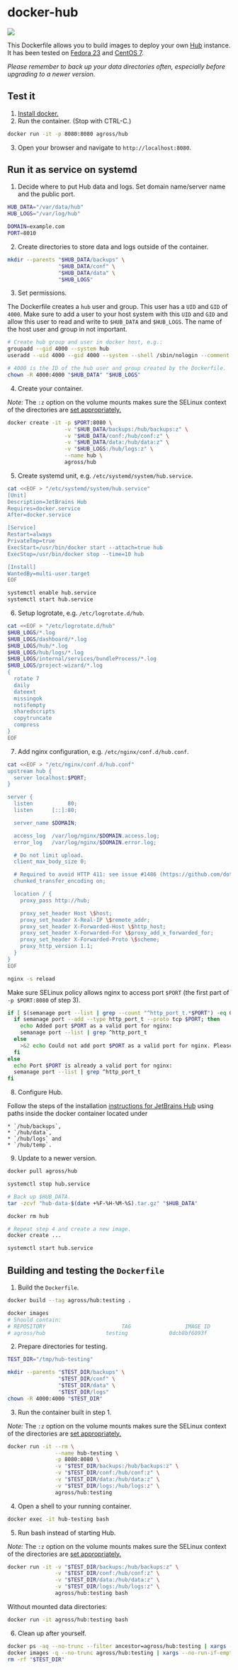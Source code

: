 # docker-hub

[![](https://imagelayers.io/badge/agross/hub:latest.svg)](https://imagelayers.io/?images=agross/hub:latest 'Get your own badge on imagelayers.io')

This Dockerfile allows you to build images to deploy your own [Hub](http://www.jetbrains.com/hub/) instance. It has been tested on [Fedora 23](https://getfedora.org/) and [CentOS 7](https://www.centos.org/).

*Please remember to back up your data directories often, especially before upgrading to a newer version.*

## Test it

1. [Install docker.](http://docs.docker.io/en/latest/installation/)
2. Run the container. (Stop with CTRL-C.)

  ```sh
  docker run -it -p 8080:8080 agross/hub
  ```

3. Open your browser and navigate to `http://localhost:8080`.

## Run it as service on systemd

1. Decide where to put Hub data and logs. Set domain name/server name and the public port.

  ```sh
  HUB_DATA="/var/data/hub"
  HUB_LOGS="/var/log/hub"

  DOMAIN=example.com
  PORT=8010
  ```

2. Create directories to store data and logs outside of the container.

  ```sh
  mkdir --parents "$HUB_DATA/backups" \
                  "$HUB_DATA/conf" \
                  "$HUB_DATA/data" \
                  "$HUB_LOGS"
  ```

3. Set permissions.

  The Dockerfile creates a `hub` user and group. This user has a `UID` and `GID` of `4000`. Make sure to add a user to your host system with this `UID` and `GID` and allow this user to read and write to `$HUB_DATA` and `$HUB_LOGS`. The name of the host user and group in not important.

  ```sh
  # Create hub group and user in docker host, e.g.:
  groupadd --gid 4000 --system hub
  useradd --uid 4000 --gid 4000 --system --shell /sbin/nologin --comment "JetBrains Hub" hub

  # 4000 is the ID of the hub user and group created by the Dockerfile.
  chown -R 4000:4000 "$HUB_DATA" "$HUB_LOGS"
  ```

4. Create your container.

  *Note:* The `:z` option on the volume mounts makes sure the SELinux context of the directories are [set appropriately.](http://www.projectatomic.io/blog/2015/06/using-volumes-with-docker-can-cause-problems-with-selinux/)

  ```sh
  docker create -it -p $PORT:8080 \
                    -v "$HUB_DATA/backups:/hub/backups:z" \
                    -v "$HUB_DATA/conf:/hub/conf:z" \
                    -v "$HUB_DATA/data:/hub/data:z" \
                    -v "$HUB_LOGS:/hub/logs:z" \
                    --name hub \
                    agross/hub
  ```

5. Create systemd unit, e.g. `/etc/systemd/system/hub.service`.

  ```sh
  cat <<EOF > "/etc/systemd/system/hub.service"
  [Unit]
  Description=JetBrains Hub
  Requires=docker.service
  After=docker.service

  [Service]
  Restart=always
  PrivateTmp=true
  ExecStart=/usr/bin/docker start --attach=true hub
  ExecStop=/usr/bin/docker stop --time=10 hub

  [Install]
  WantedBy=multi-user.target
  EOF

  systemctl enable hub.service
  systemctl start hub.service
  ```

6. Setup logrotate, e.g. `/etc/logrotate.d/hub`.

  ```sh
  cat <<EOF > "/etc/logrotate.d/hub"
  $HUB_LOGS/*.log
  $HUB_LOGS/dashboard/*.log
  $HUB_LOGS/hub/*.log
  $HUB_LOGS/hub/logs/*.log
  $HUB_LOGS/internal/services/bundleProcess/*.log
  $HUB_LOGS/project-wizard/*.log
  {
    rotate 7
    daily
    dateext
    missingok
    notifempty
    sharedscripts
    copytruncate
    compress
  }
  EOF
  ```
7. Add nginx configuration, e.g. `/etc/nginx/conf.d/hub.conf`.

  ```sh
  cat <<EOF > "/etc/nginx/conf.d/hub.conf"
  upstream hub {
    server localhost:$PORT;
  }

  server {
    listen           80;
    listen      [::]:80;

    server_name $DOMAIN;

    access_log  /var/log/nginx/$DOMAIN.access.log;
    error_log   /var/log/nginx/$DOMAIN.error.log;

    # Do not limit upload.
    client_max_body_size 0;

    # Required to avoid HTTP 411: see issue #1486 (https://github.com/dotcloud/docker/issues/1486)
    chunked_transfer_encoding on;

    location / {
      proxy_pass http://hub;

      proxy_set_header Host \$host;
      proxy_set_header X-Real-IP \$remote_addr;
      proxy_set_header X-Forwarded-Host \$http_host;
      proxy_set_header X-Forwarded-For \$proxy_add_x_forwarded_for;
      proxy_set_header X-Forwarded-Proto \$scheme;
      proxy_http_version 1.1;
    }
  }
  EOF

  nginx -s reload
  ```

  Make sure SELinux policy allows nginx to access port `$PORT` (the first part of `-p $PORT:8080` of step 3).

  ```sh
  if [ $(semanage port --list | grep --count "^http_port_t.*$PORT") -eq 0 ]; then
    if semanage port --add --type http_port_t --proto tcp $PORT; then
      echo Added port $PORT as a valid port for nginx:
      semanage port --list | grep ^http_port_t
    else
      >&2 echo Could not add port $PORT as a valid port for nginx. Please add it yourself. More information: http://axilleas.me/en/blog/2013/selinux-policy-for-nginx-and-gitlab-unix-socket-in-fedora-19/
    fi
  else
    echo Port $PORT is already a valid port for nginx:
    semanage port --list | grep ^http_port_t
  fi
  ```

8. Configure Hub.

  Follow the steps of the installation [instructions for JetBrains Hub](https://confluence.jetbrains.com/display/YTD65/Installing+Hub+with+ZIP+Distribution) using paths inside the docker container located under

    * `/hub/backups`,
    * `/hub/data`,
    * `/hub/logs` and
    * `/hub/temp`.

9. Update to a newer version.

  ```sh
  docker pull agross/hub

  systemctl stop hub.service

  # Back up $HUB_DATA.
  tar -zcvf "hub-data-$(date +%F-%H-%M-%S).tar.gz" "$HUB_DATA"

  docker rm hub

  # Repeat step 4 and create a new image.
  docker create ...

  systemctl start hub.service
  ```

## Building and testing the `Dockerfile`

1. Build the `Dockerfile`.

  ```sh
  docker build --tag agross/hub:testing .

  docker images
  # Should contain:
  # REPOSITORY                        TAG                 IMAGE ID            CREATED             VIRTUAL SIZE
  # agross/hub                   testing             0dcb8bf6093f        49 seconds ago      405.4 MB

  ```

2. Prepare directories for testing.

  ```sh
  TEST_DIR="/tmp/hub-testing"

  mkdir --parents "$TEST_DIR/backups" \
                  "$TEST_DIR/conf" \
                  "$TEST_DIR/data" \
                  "$TEST_DIR/logs"
  chown -R 4000:4000 "$TEST_DIR"
  ```

3. Run the container built in step 1.

  *Note:* The `:z` option on the volume mounts makes sure the SELinux context of the directories are [set appropriately.](http://www.projectatomic.io/blog/2015/06/using-volumes-with-docker-can-cause-problems-with-selinux/)

  ```sh
  docker run -it --rm \
                 --name hub-testing \
                 -p 8080:8080 \
                 -v "$TEST_DIR/backups:/hub/backups:z" \
                 -v "$TEST_DIR/conf:/hub/conf:z" \
                 -v "$TEST_DIR/data:/hub/data:z" \
                 -v "$TEST_DIR/logs:/hub/logs:z" \
                 agross/hub:testing
  ```

4. Open a shell to your running container.

  ```sh
  docker exec -it hub-testing bash
  ```

5. Run bash instead of starting Hub.

  *Note:* The `:z` option on the volume mounts makes sure the SELinux context of the directories are [set appropriately.](http://www.projectatomic.io/blog/2015/06/using-volumes-with-docker-can-cause-problems-with-selinux/)

  ```sh
  docker run -it -v "$TEST_DIR/backups:/hub/backups:z" \
                 -v "$TEST_DIR/conf:/hub/conf:z" \
                 -v "$TEST_DIR/data:/hub/data:z" \
                 -v "$TEST_DIR/logs:/hub/logs:z" \
                 agross/hub:testing bash
  ```

  Without mounted data directories:

  ```sh
  docker run -it agross/hub:testing bash
  ```

6. Clean up after yourself.

  ```sh
  docker ps -aq --no-trunc --filter ancestor=agross/hub:testing | xargs --no-run-if-empty docker rm
  docker images -q --no-trunc agross/hub:testing | xargs --no-run-if-empty docker rmi
  rm -rf "$TEST_DIR"
  ```
